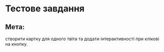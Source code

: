 # Тестове завдання

## Мета:

створити картку для одного твіта та додати інтерактивності при клікові на
кнопку.
